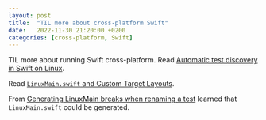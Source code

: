 ```yaml
---
layout: post
title:  "TIL more about cross-platform Swift"
date:   2022-11-30 21:20:00 +0200
categories: [cross-platform, Swift]
---
```

TIL more about running Swift cross-platform. Read [Automatic test discovery in Swift on Linux](https://oleb.net/2020/swift-test-discovery/).

Read [`LinuxMain.swift` and Custom Target Layouts](https://forums.swift.org/t/linuxmain-swift-and-custom-target-layouts-se-0162/5698).

From [Generating LinuxMain breaks when renaming a test](https://forums.swift.org/t/generating-linuxmain-breaks-when-renaming-a-test/12894) learned that `LinuxMain.swift` could be generated.
